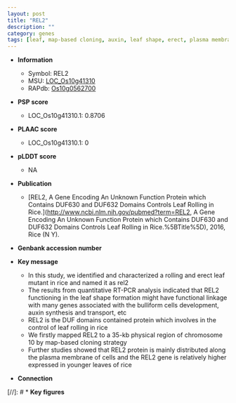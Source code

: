 ```yaml
---
layout: post
title: "REL2"
description: ""
category: genes
tags: [leaf, map-based cloning, auxin, leaf shape, erect, plasma membrane, leaf rolling]
---
```


* **Information**  
    + Symbol: REL2  
    + MSU: [LOC_Os10g41310](http://rice.plantbiology.msu.edu/cgi-bin/ORF_infopage.cgi?orf=LOC_Os10g41310)  
    + RAPdb: [Os10g0562700](http://rapdb.dna.affrc.go.jp/viewer/gbrowse_details/irgsp1?name=Os10g0562700)  

* **PSP score**  
    + LOC_Os10g41310.1: 0.8706 

* **PLAAC score**  
    + LOC_Os10g41310.1: 0 

* **pLDDT score**
    + NA


* **Publication**  
    + [REL2, A Gene Encoding An Unknown Function Protein which Contains DUF630 and DUF632 Domains Controls Leaf Rolling in Rice.](http://www.ncbi.nlm.nih.gov/pubmed?term=REL2, A Gene Encoding An Unknown Function Protein which Contains DUF630 and DUF632 Domains Controls Leaf Rolling in Rice.%5BTitle%5D), 2016, Rice (N Y).

* **Genbank accession number**  

* **Key message**  
    + In this study, we identified and characterized a rolling and erect leaf mutant in rice and named it as rel2
    + The results from quantitative RT-PCR analysis indicated that REL2 functioning in the leaf shape formation might have functional linkage with many genes associated with the bulliform cells development, auxin synthesis and transport, etc
    + REL2 is the DUF domains contained protein which involves in the control of leaf rolling in rice
    + We firstly mapped REL2 to a 35-kb physical region of chromosome 10 by map-based cloning strategy
    + Further studies showed that REL2 protein is mainly distributed along the plasma membrane of cells and the REL2 gene is relatively higher expressed in younger leaves of rice

* **Connection**  

[//]: # * **Key figures**  


